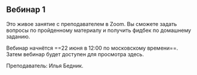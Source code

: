 ## Вебинар 1

Это живое занятие с преподавателем в Zoom. Вы сможете задать вопросы по пройденному материалу и получить фидбек по домашнему заданию.

Вебинар начнётся ==22 июня в 12:00 по московскому времени==. Затем вебинар будет доступен для просмотра здесь. 

Преподаватель: Илья Бедник.